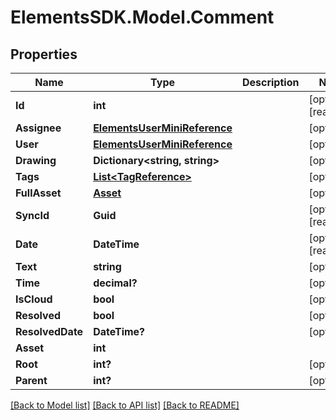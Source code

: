# ElementsSDK.Model.Comment

## Properties

Name | Type | Description | Notes
------------ | ------------- | ------------- | -------------
**Id** | **int** |  | [optional] [readonly] 
**Assignee** | [**ElementsUserMiniReference**](ElementsUserMiniReference.md) |  | [optional] 
**User** | [**ElementsUserMiniReference**](ElementsUserMiniReference.md) |  | [optional] 
**Drawing** | **Dictionary&lt;string, string&gt;** |  | [optional] 
**Tags** | [**List&lt;TagReference&gt;**](TagReference.md) |  | [optional] 
**FullAsset** | [**Asset**](Asset.md) |  | [optional] 
**SyncId** | **Guid** |  | [optional] [readonly] 
**Date** | **DateTime** |  | [optional] [readonly] 
**Text** | **string** |  | [optional] 
**Time** | **decimal?** |  | [optional] 
**IsCloud** | **bool** |  | [optional] 
**Resolved** | **bool** |  | [optional] 
**ResolvedDate** | **DateTime?** |  | [optional] 
**Asset** | **int** |  | 
**Root** | **int?** |  | [optional] 
**Parent** | **int?** |  | [optional] 

[[Back to Model list]](../README.md#documentation-for-models) [[Back to API list]](../README.md#documentation-for-api-endpoints) [[Back to README]](../README.md)

